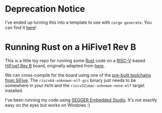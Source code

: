 # Deprecation Notice

I've ended up turning this into a template to use with `cargo generate`. You can find it [here](https://github.com/KodrAus/hifive1-revb-template)!

# Running Rust on a HiFive1 Rev B

This is a little toy repo for running some [Rust](https://rust-lang.org) code on a [RISC-V](https://riscv.org/)-based [HiFive1 Rev B](https://www.sifive.com/boards/hifive1-rev-b) board, originally adapted from [here](https://github.com/riscv-rust/riscv-rust-quickstart).

We can cross-compile for the board using one of the [pre-built toolchains from SiFive](https://www.sifive.com/software). The `riscv64-unknown-elf-gcc` binary just needs to be somewhere in your `PATH` and the `riscv32imac-unknown-none-elf` target installed.

I've been running my code using [SEGGER Embedded Studio](https://www.segger.com/products/development-tools/embedded-studio/). It's not exactly easy on the eyes but works on Windows :)
